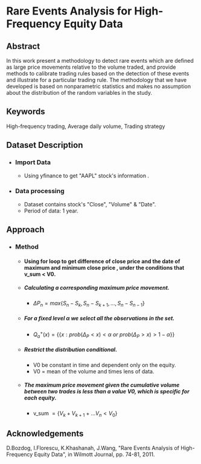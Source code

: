 # Rare Events Analysis for High-Frequency Equity Data
## Abstract
In this work present a methodology to detect rare events which are defined as large price movements relative to the volume traded, and provide methods to calibrate trading rules based on the detection of these events and illustrate for a particular trading rule.
The methodology that we have developed is based on nonparametric statistics and makes no assumption about the distribution of the random variables in the study.

## Keywords 
High-frequency trading, Average daily volume, Trading strategy

## Dataset Description
- ### Import Data
    - Using yfinance to get "AAPL" stock's information .
- ### Data processing
    - Dataset contains stock's "Close", "Volume" & "Date".
    - Period of data: 1 year.
## Approach
-   ### Method
    -   #### Using for loop to get difference of close price and the date of maximum and minimum close price , under the conditions that v_sum < V0.
    -   ##### Calculating a corresponding maximum price movement.
        -   $\Delta P_n = max \lbrace S_n - S_k, S_n - S_{k+1}, ..., S_n - S_{n-1} \rbrace$ 
    -   ##### For a fixed level α we select all the observations in the set.
        -   $Q_{a}^{+}\left ( x \right ) = \lbrace \{ x:prob\left ( \Delta_{P}< x\right )< \alpha \ or\ prob\left ( \Delta_{P}>  x\right )>         1 - \alpha  \rbrace \}$
    -   ##### Restrict the distribution conditional.
        -    V0 be constant in time and dependent only on the equity.
        -    V0 = mean of the volume and times lens of data.
    -   ##### The maximum price movement given the cumulative volume between two trades is less than a value V0, which is specific for each equity.
        -   v_sum $=\lbrace V_k + V_{k+1} +... V_n < V_{0} \rbrace$ 
        

## Acknowledgements
D.Bozdog, I.Florescu, K.Khashanah, J.Wang, "Rare Events Analysis of High-Frequency Equity Data", in Wilmott Journal, pp. 74-81, 2011.
